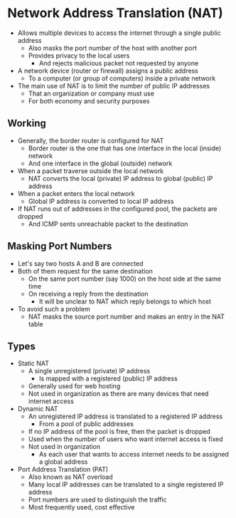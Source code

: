 # Network Address Translation (NAT)
- Allows multiple devices to access the internet through a single public address
  - Also masks the port number of the host with another port
  - Provides privacy to the local users
    - And rejects malicious packet not requested by anyone
- A network device (router or firewall) assigns a public address
  - To a computer (or group of computers) inside a private network
- The main use of NAT is to limit the number of public IP addresses
  - That an organization or company must use
  - For both economy and security purposes

## Working
- Generally, the border router is configured for NAT
  - Border router is the one that has one interface in the local (inside) network
  - And one interface in the global (outside) network
- When a packet traverse outside the local network
  - NAT converts the local (private) IP address to global (public) IP address
- When a packet enters the local network
  - Global IP address is converted to local IP address
- If NAT runs out of addresses in the configured pool, the packets are dropped
  - And ICMP sents unreachable packet to the destination

## Masking Port Numbers
- Let's say two hosts A and B are connected
- Both of them request for the same destination
  - On the same port number (say 1000) on the host side at the same time
  - On receiving a reply from the destination
    - It will be unclear to NAT which reply belongs to which host
- To avoid such a problem
  - NAT masks the source port number and makes an entry in the NAT table

## Types
- Static NAT
  - A single unregistered (private) IP address
    - Is mapped with a registered (public) IP address
  - Generally used for web hosting
  - Not used in organization as there are many devices that need internet access
- Dynamic NAT
  - An unregistered IP address is translated to a registered IP address
    - From a pool of public addresses
  - If no IP address of the pool is free, then the packet is dropped
  - Used when the number of users who want internet access is fixed
  - Not used in organization
    - As each user that wants to access internet needs to be assigned a global address
- Port Address Translation (PAT)
  - Also known as NAT overload
  - Many local IP addresses can be translated to a single registered IP address
  - Port numbers are used to distinguish the traffic
  - Most frequently used, cost effective
